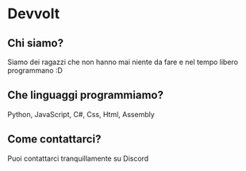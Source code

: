 # Devvolt
## Chi siamo?
Siamo dei ragazzi che non hanno mai niente da fare e nel tempo libero programmano :D

## Che linguaggi programmiamo?
Python, JavaScript, C#, Css, Html, Assembly

## Come contattarci?
Puoi contattarci tranquillamente su Discord

